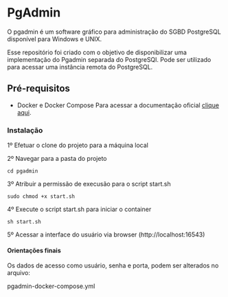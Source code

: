 # PgAdmin

O pgadmin é um software gráfico para administração do SGBD PostgreSQL disponível para Windows e UNIX.

Esse repositório foi criado com o objetivo de disponibilizar uma implementação do Pgadmin separada do PostgreSQl.
Pode ser utilizado para acessar uma instância remota do PostgreSQL.

## Pré-requisitos

- Docker e Docker Compose
Para acessar a documentação oficial [clique aqui](https://docs.docker.com/engine/install).

### Instalação

1º Efetuar o clone do projeto para a máquina local

2º Navegar para a pasta do projeto
```
cd pgadmin
```

3º Atribuir a permissão de execusão para o script start.sh
```
sudo chmod +x start.sh
```

4º Execute o script start.sh para iniciar o container
```
sh start.sh
```

5º Acessar a interface do usuário via browser
(http://localhost:16543)


#### Orientações finais

Os dados de acesso como usuário, senha e porta, podem ser alterados no arquivo:

pgadmin-docker-compose.yml
